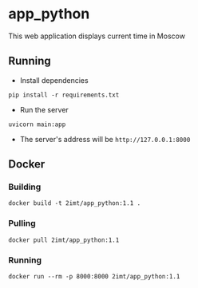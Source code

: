# app_python

This web application displays current time in Moscow

## Running

- Install dependencies

```console
pip install -r requirements.txt
```

- Run the server

```console
uvicorn main:app
```

- The server's address will be `http://127.0.0.1:8000`

## Docker

### Building

```console
docker build -t 2imt/app_python:1.1 .
```

### Pulling

```console
docker pull 2imt/app_python:1.1
```

### Running

```console
docker run --rm -p 8000:8000 2imt/app_python:1.1
```
